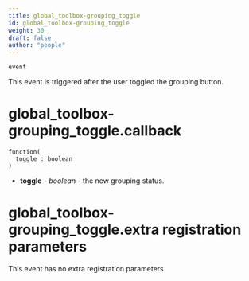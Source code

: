 ```yaml
---
title: global_toolbox-grouping_toggle
id: global_toolbox-grouping_toggle
weight: 30
draft: false
author: "people"
---
```


`event`

This event is triggered after the user toggled the grouping button.

# global_toolbox-grouping_toggle.callback

```
function(
  toggle : boolean
)
```

* **toggle** - _boolean_ - the new grouping status.

# global_toolbox-grouping_toggle.extra registration parameters

This event has no extra registration parameters.

